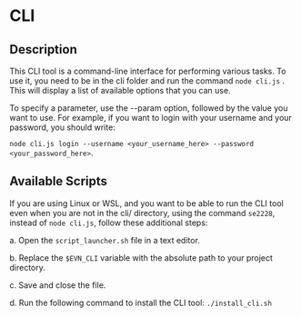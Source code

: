 # CLI

## Description

This CLI tool is a command-line interface for performing various tasks. To use it, you need to be in the cli folder and run the command `node cli.js` . This will display a list of available options that you can use.

To specify a parameter, use the --param option, followed by the value you want to use. For example, if you want to login with your username and your password, you should write:

`node cli.js login --username <your_username_here> --password <your_password_here>`.

## Available Scripts

If you are using Linux or WSL, and you want to be able to run the CLI tool even when you are not in the cli/ directory, using the command `se2228`, instead of `node cli.js`, follow these additional steps:

a. Open the `script_launcher.sh` file in a text editor.

b. Replace the `$EVN_CLI` variable with the absolute path to your project directory.

c. Save and close the file.

d. Run the following command to install the CLI tool: `./install_cli.sh`
